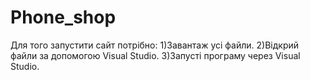 # Phone_shop
Для того запустити сайт потрібно:
1)Завантаж усі файли. 
2)Відкрий файли за допомогою Visual Studio. 
3)Запусті програму через Visual Studio. 
